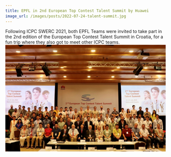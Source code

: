 ```yaml
---
title: EPFL in 2nd European Top Contest Talent Summit by Huawei
image_url: /images/posts/2022-07-24-talent-summit.jpg
---
```


Following ICPC SWERC 2021, both EPFL Teams were invited to take part in the 2nd edition of the European Top Contest Talent Summit in Croatia, for a fun trip where they also got to meet other ICPC teams. 
![Image 1](/images/posts/2022-07-24-talent-summit.jpg)
